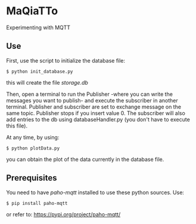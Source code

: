 # MaQiaTTo
Experimenting with MQTT

## Use
First, use the script to initialize the database file:

    $ python init_database.py

this will create the file *storage.db*

Then, open a terminal to run the Publisher -where you can write the messages
you want to publish- and execute the subscriber in another terminal.
Publisher and subscriber are set to exchange message on the same topic.
Publisher stops if you insert value 0.
The subscriber will also add entries to the db using databaseHandler.py
(you don't have to execute this file).

At any time, by using:

    $ python plotData.py

you can obtain the plot of the data currently in the database file.

## Prerequisites
You need to have *paho-mqtt* installed to use these python sources.
Use:

    $ pip install paho-mqtt

or refer to: https://pypi.org/project/paho-mqtt/